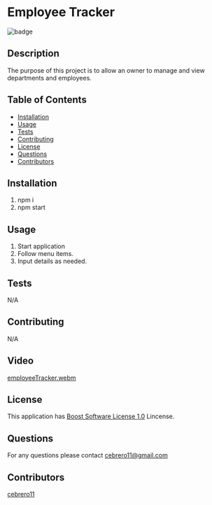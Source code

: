 # Employee Tracker 
 
![badge](https://img.shields.io/badge/license-Boost_Software_License_1.0-blue) 

## Description 

  The purpose of this project is to allow an owner to manage and view departments and employees. 

## Table of Contents 
 
 - [Installation](#installation) 
 - [Usage](#usage) 
 - [Tests](#tests) 
 - [Contributing](#contributing) 
 - [License](#license) 
 - [Questions](#questions) 
 - [Contributors](#contributors) 

## Installation 
 
1. npm i
2. npm start
 
 

## Usage 
 
1. Start application 
2. Follow menu items. 
3. Input details as needed. 
 
 

 ## Tests 
 
N/A
 
 

## Contributing 
 
N/A

## Video 

 [employeeTracker.webm](https://user-images.githubusercontent.com/43153891/232263793-ba31a09d-9bf0-4461-8437-f3d3aa7bc3df.webm)

 
## License 

  This application has [Boost Software License 1.0](https://choosealicense.com/licenses/Boost_Software_License_1.0) Lincense. 
 

## Questions 
 
For any questions please contact cebrero11@gmail.com 
 

## Contributors 
 
[cebrero11](https://github.com/cebrero11) 
 
